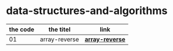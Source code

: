 # data-structures-and-algorithms
|  the code |  the titel | link  | 
|-----------|------------|-------|
01            | array-reverse| **[array-reverse](https://docs.oracle.com/javase/tutorial/java/nutsandbolts/index.html)**